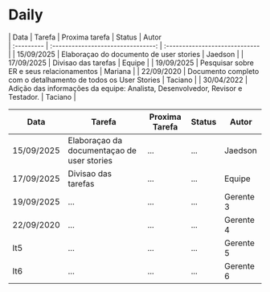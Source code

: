 

# Daily 

| Data       |  Tarefa                       | Proxima tarefa  |  Status |  Autor    
| :--------- |  :--------------------------------: | :----------------------------- |
| 15/09/2025 |  Elaboraçao do documento de user stories  | Jaedson |
| 17/09/2025 |  Divisao das tarefas   | Equipe |
| 19/09/2025 | Pesquisar sobre ER e seus relacionamentos |  Mariana     |
| 22/09/2020 |  Documento completo com o detalhamento de todos os User Stories | Taciano     |
| 30/04/2022 |  Adição das informações da equipe: Analista, Desenvolvedor, Revisor e Testador. | Taciano |








Data        |   Tarefa                                       |   Proxima Tarefa                       | Status       | Autor   | 
----------- | ---------------------------------------------- | -------------------------------------- | ------------ | ------- | 
15/09/2025  | Elaboraçao da documentaçao de user stories     |    ...     |    ...       | Jaedson | 
17/09/2025  |   Divisao das tarefas                          |    ...     |    ...       | Equipe | 
19/09/2025  |    ...      |    ...     |    ...       | Gerente 3 |
22/09/2020  |    ...      |    ...     |    ...       | Gerente 4 | 
It5      |    ...      |    ...     |    ...       | Gerente 5 | 
It6      |    ...      |    ...     |    ...       | Gerente 6 | 


